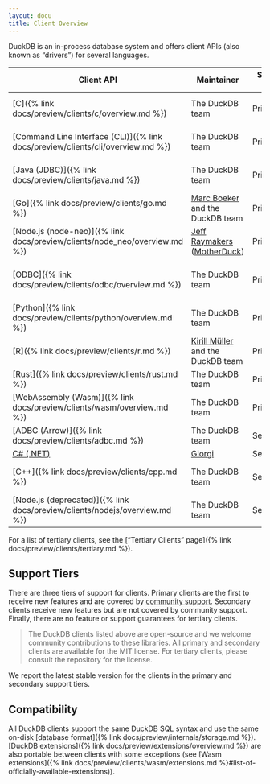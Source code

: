```yaml
---
layout: docu
title: Client Overview
---
```


DuckDB is an in-process database system and offers client APIs (also known as “drivers”) for several languages.

| Client API                                                                      | Maintainer                                                                              | Support tier | Version                                                                                                                     |
| ------------------------------------------------------------------------------- | --------------------------------------------------------------------------------------- | ------------ | --------------------------------------------------------------------------------------------------------------------------- |
| [C]({% link docs/preview/clients/c/overview.md %})                              | The DuckDB team                                                                         | Primary      | [{{ site.current_duckdb_version }}]({% link install/index.html %}?version=stable&environment=cplusplus)           |
| [Command Line Interface (CLI)]({% link docs/preview/clients/cli/overview.md %}) | The DuckDB team                                                                         | Primary      | [{{ site.current_duckdb_version }}]({% link install/index.html %}?version=stable&environment=cli)                 |
| [Java (JDBC)]({% link docs/preview/clients/java.md %})                          | The DuckDB team                                                                         | Primary      | [{{ site.current_duckdb_java_short_version }}](https://central.sonatype.com/artifact/org.duckdb/duckdb_jdbc)                |
| [Go]({% link docs/preview/clients/go.md %})                                     | [Marc Boeker](https://github.com/marcboeker) and the DuckDB team                        | Primary      | [{{ site.current_duckdb_go_version }}](https://github.com/marcboeker/go-duckdb?tab=readme-ov-file#go-sql-driver-for-duckdb) |
| [Node.js (node-neo)]({% link docs/preview/clients/node_neo/overview.md %})      | [Jeff Raymakers](https://github.com/jraymakers) ([MotherDuck](https://motherduck.com/)) | Primary      | [{{ site.current_duckdb_node_neo_version }}](https://www.npmjs.com/package/@duckdb/node-api)                                |
| [ODBC]({% link docs/preview/clients/odbc/overview.md %})                        | The DuckDB team                                                                         | Primary      | [{{ site.current_duckdb_odbc_short_version }}]({% link install/index.html %}?version=stable&environment=odbc)     |
| [Python]({% link docs/preview/clients/python/overview.md %})                    | The DuckDB team                                                                         | Primary      | [{{ site.current_duckdb_version }}](https://pypi.org/project/duckdb/)                                                       |
| [R]({% link docs/preview/clients/r.md %})                                       | [Kirill Müller](https://github.com/krlmlr) and the DuckDB team                          | Primary      | [{{ site.current_duckdb_r_version }}](https://cran.r-project.org/web/packages/duckdb/index.html)                            |
| [Rust]({% link docs/preview/clients/rust.md %})                                 | The DuckDB team                                                                         | Primary      | [{{ site.current_duckdb_rust_version }}](https://crates.io/crates/duckdb)                                                   |
| [WebAssembly (Wasm)]({% link docs/preview/clients/wasm/overview.md %})          | The DuckDB team                                                                         | Primary      | [{{ site.current_duckdb_wasm_version }}](https://github.com/duckdb/duckdb-wasm?tab=readme-ov-file#duckdb-and-duckdb-wasm)   |
| [ADBC (Arrow)]({% link docs/preview/clients/adbc.md %})                         | The DuckDB team                                                                         | Secondary    | [{{ site.current_duckdb_version }}]({% link docs/preview/clients/adbc.md %})                                                |
| [C# (.NET)](https://duckdb.net/)                                                | [Giorgi](https://github.com/Giorgi)                                                     | Secondary    | [{{ site.current_duckdb_csharp_version}}](https://www.nuget.org/packages/DuckDB.NET.Bindings.Full)                          |
| [C++]({% link docs/preview/clients/cpp.md %})                                   | The DuckDB team                                                                         | Secondary    | [{{ site.current_duckdb_version }}]({% link install/index.html %}?version=stable&environment=cplusplus)           |
| [Node.js (deprecated)]({% link docs/preview/clients/nodejs/overview.md %})      | The DuckDB team                                                                         | Secondary    | [{{ site.current_duckdb_nodejs_version }}](https://www.npmjs.com/package/duckdb)                                            |

For a list of tertiary clients, see the [“Tertiary Clients” page]({% link docs/preview/clients/tertiary.md %}).

## Support Tiers

There are three tiers of support for clients.
Primary clients are the first to receive new features and are covered by [community support](https://duckdblabs.com/community_support_policy).
Secondary clients receive new features but are not covered by community support.
Finally, there are no feature or support guarantees for tertiary clients.

> The DuckDB clients listed above are open-source and we welcome community contributions to these libraries.
> All primary and secondary clients are available for the MIT license.
> For tertiary clients, please consult the repository for the license.

We report the latest stable version for the clients in the primary and secondary support tiers.

## Compatibility

All DuckDB clients support the same DuckDB SQL syntax and use the same on-disk [database format]({% link docs/preview/internals/storage.md %}).
[DuckDB extensions]({% link docs/preview/extensions/overview.md %}) are also portable between clients with some exceptions (see [Wasm extensions]({% link docs/preview/clients/wasm/extensions.md %}#list-of-officially-available-extensions)).
